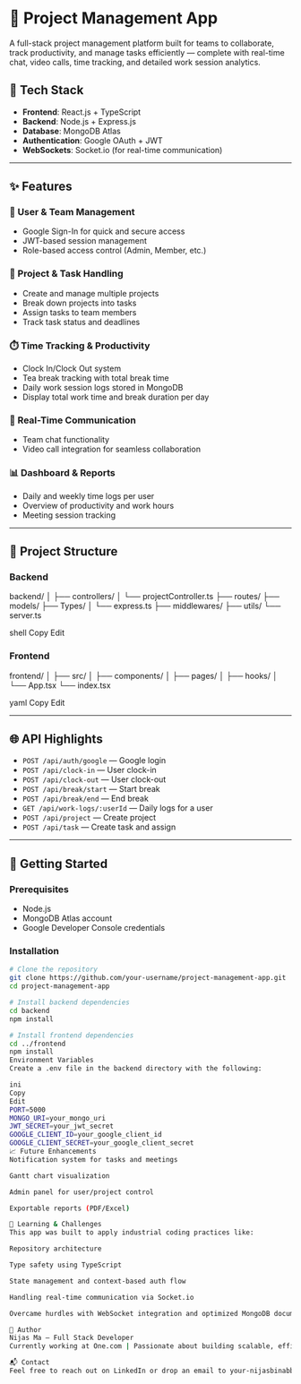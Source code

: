 # 🚀 Project Management App

A full-stack project management platform built for teams to collaborate, track productivity, and manage tasks efficiently — complete with real-time chat, video calls, time tracking, and detailed work session analytics.

## 🔧 Tech Stack

- **Frontend**: React.js + TypeScript
- **Backend**: Node.js + Express.js
- **Database**: MongoDB Atlas
- **Authentication**: Google OAuth + JWT
- **WebSockets**: Socket.io (for real-time communication)

---

## ✨ Features

### 👥 User & Team Management
- Google Sign-In for quick and secure access
- JWT-based session management
- Role-based access control (Admin, Member, etc.)

### 📁 Project & Task Handling
- Create and manage multiple projects
- Break down projects into tasks
- Assign tasks to team members
- Track task status and deadlines

### ⏱️ Time Tracking & Productivity
- Clock In/Clock Out system
- Tea break tracking with total break time
- Daily work session logs stored in MongoDB
- Display total work time and break duration per day

### 💬 Real-Time Communication
- Team chat functionality
- Video call integration for seamless collaboration

### 📊 Dashboard & Reports
- Daily and weekly time logs per user
- Overview of productivity and work hours
- Meeting session tracking

---

## 📂 Project Structure

### Backend
backend/ │ ├── controllers/ │ └── projectController.ts ├── routes/ ├── models/ ├── Types/ │ └── express.ts ├── middlewares/ ├── utils/ └── server.ts

shell
Copy
Edit

### Frontend
frontend/ │ ├── src/ │ ├── components/ │ ├── pages/ │ ├── hooks/ │ └── App.tsx └── index.tsx

yaml
Copy
Edit

---

## 🌐 API Highlights

- `POST /api/auth/google` — Google login
- `POST /api/clock-in` — User clock-in
- `POST /api/clock-out` — User clock-out
- `POST /api/break/start` — Start break
- `POST /api/break/end` — End break
- `GET /api/work-logs/:userId` — Daily logs for a user
- `POST /api/project` — Create project
- `POST /api/task` — Create task and assign

---

## 🚀 Getting Started

### Prerequisites
- Node.js
- MongoDB Atlas account
- Google Developer Console credentials

### Installation

```bash
# Clone the repository
git clone https://github.com/your-username/project-management-app.git
cd project-management-app

# Install backend dependencies
cd backend
npm install

# Install frontend dependencies
cd ../frontend
npm install
Environment Variables
Create a .env file in the backend directory with the following:

ini
Copy
Edit
PORT=5000
MONGO_URI=your_mongo_uri
JWT_SECRET=your_jwt_secret
GOOGLE_CLIENT_ID=your_google_client_id
GOOGLE_CLIENT_SECRET=your_google_client_secret
📈 Future Enhancements
Notification system for tasks and meetings

Gantt chart visualization

Admin panel for user/project control

Exportable reports (PDF/Excel)

🧠 Learning & Challenges
This app was built to apply industrial coding practices like:

Repository architecture

Type safety using TypeScript

State management and context-based auth flow

Handling real-time communication via Socket.io

Overcame hurdles with WebSocket integration and optimized MongoDB document structure for tracking daily sessions.

👤 Author
Nijas Ma — Full Stack Developer
Currently working at One.com | Passionate about building scalable, efficient systems.

📬 Contact
Feel free to reach out on LinkedIn or drop an email to your-nijasbinabbaz@gmail.com
